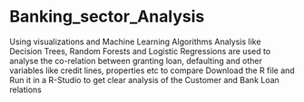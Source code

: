 # Banking_sector_Analysis
Using visualizations and Machine Learning Algorithms Analysis like Decision Trees, Random Forests and Logistic Regressions are used to analyse the co-relation between granting loan, defaulting and other variables like credit lines, properties etc to compare
Download the R file and Run it in a R-Studio to get clear analysis of the Customer and Bank Loan relations
